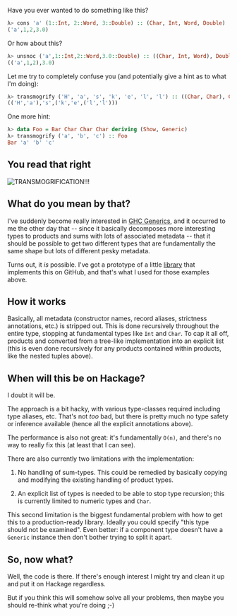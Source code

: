 Have you ever wanted to do something like this?

```haskell
λ> cons 'a' (1::Int, 2::Word, 3::Double) :: (Char, Int, Word, Double)
('a',1,2,3.0)
```

Or how about this?

```haskell
λ> unsnoc ('a',1::Int,2::Word,3.0::Double) :: ((Char, Int, Word), Double)
(('a',1,2),3.0)
```

Let me try to completely confuse you (and potentially give a hint as
to what I'm doing):

```haskell
λ> transmogrify ('H', 'a', 's', 'k', 'e', 'l', 'l') :: ((Char, Char), Char, (Char, Char, (Char, Char)))
(('H','a'),'s',('k','e',('l','l')))
```

One more hint:

```haskell
λ> data Foo = Bar Char Char Char deriving (Show, Generic)
λ> transmogrify ('a', 'b', 'c') :: Foo
Bar 'a' 'b' 'c'
```

You read that right
-------------------

![TRANSMOGRIFICATION!!!](https://s-media-cache-ak0.pinimg.com/originals/a5/68/15/a56815a9045b227920b4bf6a2a11b67b.gif)

What do you mean by that?
-------------------------

I've suddenly become really interested in [GHC Generics], and it
occurred to me the other day that -- since it basically decomposes
more interesting types to products and sums with lots of associated
metadata -- that it should be possible to get two different types that
are fundamentally the same shape but lots of different pesky metadata.

[GHC Generics]: https://hackage.haskell.org/package/base/docs/GHC-Generics.html

Turns out, it _is_ possible.  I've got a prototype of a
little [library](https://github.com/ivan-m/transmogrify) that
implements this on GitHub, and that's what I used for those examples
above.

How it works
------------

Basically, all metadata (constructor names, record aliases, strictness
annotations, etc.) is stripped out.  This is done recursively
throughout the entire type, stopping at fundamental types like `Int`
and `Char`.  To cap it all off, products and converted from a
tree-like implementation into an explicit list (this is even done
recursively for any products contained within products, like the
nested tuples above).

When will this be on Hackage?
-----------------------------

I doubt it will be.

The approach is a bit hacky, with various type-classes required
including type aliases, etc.  That's not _too_ bad, but there is
pretty much no type safety or inference available (hence all the
explicit annotations above).

The performance is also not great: it's fundamentally `O(n)`, and
there's no way to really fix this (at least that I can see).

There are also currently two limitations with the implementation:

1) No handling of sum-types.  This could be remedied by basically
   copying and modifying the existing handling of product types.

2) An explicit list of types is needed to be able to stop type
   recursion; this is currently limited to numeric types and `Char`.

This second limitation is the biggest fundamental problem with how to
get this to a production-ready library.  Ideally you could specify
"this type should not be examined".  Even better: if a component type
doesn't have a `Generic` instance then don't bother trying to split it
apart.

So, now what?
-------------

Well, the code is there.  If there's enough interest I might try and
clean it up and put it on Hackage regardless.

But if you think this will somehow solve all your problems, then maybe
you should re-think what you're doing ;-)
